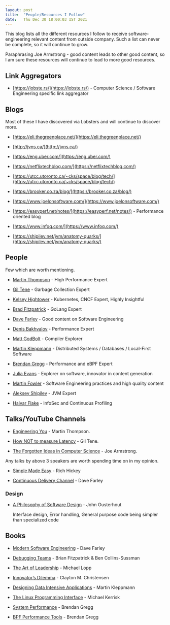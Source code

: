 ```yaml
---
layout: post
title:  "People/Resources I Follow"
date:   Thu Dec 30 18:00:03 IST 2021
---
```


This blog lists all the different resources I follow to receive software-engineering relevant content from outside company. Such a list can never be complete, so it will continue to grow.

Paraphrasing Joe Armstrong - good content leads to other good content, so I am sure these resources will continue to lead to more good resources.

## Link Aggregators

*   [https://lobste.rs/](https://lobste.rs/) - Computer Science / Software Engineering specific link aggregator
    

## Blogs

Most of these I have discovered via Lobsters and will continue to discover more.

*   [https://eli.thegreenplace.net/](https://eli.thegreenplace.net/)
    
*   [http://jvns.ca/](http://jvns.ca/)
    
*   [https://eng.uber.com/](https://eng.uber.com/)
    
*   [https://netflixtechblog.com/](https://netflixtechblog.com/)
    
*   [https://utcc.utoronto.ca/~cks/space/blog/tech/](https://utcc.utoronto.ca/~cks/space/blog/tech/)
    
*   [https://brooker.co.za/blog/](https://brooker.co.za/blog/)
    
*   [https://www.joelonsoftware.com/](https://www.joelonsoftware.com/)
    
*   [https://easyperf.net/notes/](https://easyperf.net/notes/) - Performance oriented blog
    
*   [https://www.infoq.com/](https://www.infoq.com/)

*   [https://shipilev.net/jvm/anatomy-quarks/](https://shipilev.net/jvm/anatomy-quarks/)
    

## People

Few which are worth mentioning.

*   [Martin Thompson](https://twitter.com/mjpt777) - High Performance Expert
    
*   [Gil Tene](https://twitter.com/giltene) - Garbage Collection Expert

*   [Kelsey Hightower](https://twitter.com/kelseyhightower) - Kubernetes, CNCF Expert, Highly Insightful
    
*   [Brad Fitzpatrick](https://twitter.com/bradfitz) - GoLang Expert
    
*   [Dave Farley](https://twitter.com/davefarley77) - Good content on Software Engineering
    
*   [Denis Bakhvalov](https://twitter.com/dendibakh) - Performance Expert
    
*   [Matt GodBolt](https://twitter.com/mattgodbolt) - Compiler Explorer
    
*   [Martin Kleppmann](https://twitter.com/martinkl) - Distributed Systems / Databases / Local-First Software
    
*   [Brendan Gregg](https://twitter.com/brendangregg) - Performance and eBPF Expert
    
*   [Julia Evans](https://twitter.com/b0rk) - Explorer on software, innovator in content generation
    
*   [Martin Fowler](https://twitter.com/martinfowler) - Software Engineering practices and high quality content
    
*   [Aleksey Shipilev](https://twitter.com/shipilev) - JVM Expert
    
*   [Halvar Flake](https://twitter.com/halvarflake) - InfoSec and Continuous Profiling
    

## Talks/YouTube Channels

*   [Engineering You](https://www.youtube.com/watch?v=S4LzzuMTqjs) - Martin Thompson.
    
*   [How NOT to measure Latency](https://www.infoq.com/presentations/latency-response-time/) - Gil Tene.
    
*   [The Forgotten Ideas in Computer Science](https://www.youtube.com/watch?v=-I_jE0l7sYQ) - Joe Armstrong.
    

Any talks by above 3 speakers are worth spending time on in my opinion.

*   [Simple Made Easy](https://www.infoq.com/presentations/Simple-Made-Easy/) - Rich Hickey
    
*   [Continuous Delivery Channel](https://www.youtube.com/channel/UCCfqyGl3nq_V0bo64CjZh8g) - Dave Farley
    
### Design
* [A Philosophy of Software Design](https://www.youtube.com/watch?v=bmSAYlu0NcY) - John Ousterhout

  Interface design, Error handling, General purpose code being simpler than specialized code

## Books

*   [Modern Software Engineering](https://www.amazon.com/Modern-Software-Engineering-Discipline-Development/dp/0137314914) - Dave Farley
    
*   [Debugging Teams](https://www.amazon.in/Debugging-Teams-Brian/dp/1491932058) - Brian Fitzpatrick & Ben Collins-Sussman
    
*   [The Art of Leadership](https://www.amazon.in/Art-Leadership-Things-Greyscale-Indian/dp/8194435048) - Michael Lopp
    
*   [Innovator’s Dilemma](https://www.amazon.in/Innovators-Dilemma-Technologies-Management-Innovation/dp/142219602X) - Clayton M. Christensen
    
*   [Designing Data Intensive Applications](https://www.amazon.in/Designing-Data-Intensive-Applications-Reliable-Maintainable/dp/9352135245) - Martin Kleppmann
    
*   [The Linux Programming Interface](https://www.amazon.in/Linux-Programming-Interface-System-Handbook/dp/1593272200) - Michael Kerrisk
    
*   [System Performance](https://www.amazon.in/Systems-Performance-Brendan-Gregg/dp/0136820158) - Brendan Gregg
    
*   [BPF Performance Tools](https://www.amazon.in/Performance-Pearson-Addison-Wesley-Professional-Computing/dp/0136554822) - Brendan Gregg



